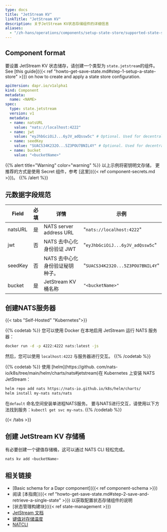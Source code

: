 ```yaml
---
type: docs
title: "JetStream KV"
linkTitle: "JetStream KV"
description: 关于JetStream KV状态存储组件的详细信息
aliases:
  - "/zh-hans/operations/components/setup-state-store/supported-state-stores/setup-nats-jetstream-kv/"
---
```


## Component format

要设置 JetStream KV 状态储存，请创建一个类型为 `state.jetstream`的组件。 See [this guide]({{< ref "howto-get-save-state.md#step-1-setup-a-state-store" >}}) on how to create and apply a state store configuration.

```yaml
apiVersion: dapr.io/v1alpha1
kind: Component
metadata:
  name: <NAME>
spec:
  type: state.jetstream
  version: v1
  metadata:
  - name: natsURL
    value: "nats://localhost:4222"
  - name: jwt
    value: "eyJhbGciOiJ...6yJV_adQssw5c" # Optional. Used for decentralized JWT authentication
  - name: seedKey
    value: "SUACS34K232O...5Z3POU7BNIL4Y" # Optional. Used for decentralized JWT authentication
  - name: bucket
    value: "<bucketName>"
```

{{% alert title="Warning" color="warning" %}}
以上示例将密钥明文存储， 更推荐的方式是使用 Secret 组件，参考 [这里]({{< ref component-secrets.md >}})。
{{% /alert %}}

## 元数据字段规范

| Field   | 必填 | 详情                      | 示例                               |
| ------- |:--:| ----------------------- | -------------------------------- |
| natsURL | 是  | NATS server address URL | "`nats://localhost:4222`"        |
| jwt     | 否  | NATS 去中心化身份验证 JWT       | "`eyJhbGciOiJ...6yJV_adQssw5c`"  |
| seedKey | 否  | NATS 去中心化身份验证秘钥种子。      | "`SUACS34K232O...5Z3POU7BNIL4Y`" |
| bucket  | 是  | JetStream KV 桶名称        | `"<bucketName>"`           |

## 创建NATS服务器

{{< tabs "Self-Hosted" "Kubernetes">}}

{{% codetab %}}
您可以使用 Docker 在本地启用 JetStream 运行 NATS 服务器：

```bash
docker run -d -p 4222:4222 nats:latest -js
```

然后，您可以使用 `localhost:4222` 与服务器进行交互。
{{% /codetab %}}

{{% codetab %}}
使用 [helm](https://github. com/nats-io/k8s/tree/main/helm/charts/nats#jetstream)在 Kubernetes 上安装 NATS JetStream：

```bash
helm repo add nats https://nats-io.github.io/k8s/helm/charts/
helm install my-nats nats/nats
```

在`default` 命名空间安装单进程NATS服务。 要与NATS进行交互，请使用以下方法找到服务：`kubectl get svc my-nats`.
{{% /codetab %}}

{{< /tabs >}}

## 创建 JetStream KV 存储桶

有必要创建一个键值存储桶，这可以通过 NATS CLI 轻松完成。

```bash
nats kv add <bucketName>
```

## 相关链接
- [Basic schema for a Dapr component]({{< ref component-schema >}})
- 阅读 [本指南]({{< ref "howto-get-save-state.md#step-2-save-and-retrieve-a-single-state" >}}) 以获取配置状态存储组件的说明
- [状态管理构建块]({{< ref state-management >}})
- [JetStream 文档](https://docs.nats.io/nats-concepts/jetstream)
- [键值对存储温度](https://docs.nats.io/nats-concepts/jetstream/key-value-store)
- [NATCLI](https://github.com/nats-io/natscli)
